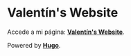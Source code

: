 # Valentín's Website

Accede a mi página: **[Valentín's Website](https://valentinsilvestri.github.io/)**.

Powered by **[Hugo](https://gohugo.io/)**.
